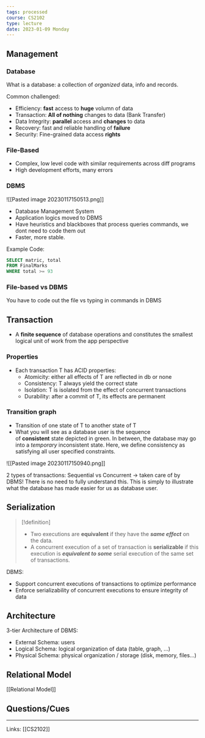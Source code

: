 ```yaml
---
tags: processed
course: CS2102
type: lecture
date: 2023-01-09 Monday
---
```



## Management

### Database

What is a database: a collection of *organized* data, info and records.

Common challenged:
- Efficiency: **fast** access to **huge** volumn of data
- Transaction: **All of nothing** changes to data (Bank Transfer)
- Data Integrity: **parallel** access and **changes** to data
- Recovery: fast and reliable handling of **failure**
- Security: Fine-grained data access **rights**

### File-Based
- Complex, low level code with similar requirements across diff programs
- High development efforts, many errors

### DBMS 

![[Pasted image 20230117150513.png]]

- Database Management System
- Application logics moved to DBMS
- Have heuristics and blackboxes that process queries commands, we dont need to code them out
- Faster, more stable.

Example Code:

```SQL
SELECT matric, total
FROM FinalMarks
WHERE total >= 93
```

### File-based vs DBMS
You have to code out the file vs typing in commands in DBMS

## Transaction

- A **finite sequence** of database operations and constitutes the smallest logical unit of work from the app perspective

### Properties 
- Each transaction T has ACID properties:
	- Atomicity: either all effects of T are reflected in db or none
	- Consistency: T always yield the correct state
	- Isolation: T is isolated from the effect of concurrent transactions
	- Durability: after a commit of T, its effects are permanent

### Transition graph

- Transition of one state of T to another state of T
- What you will see as a database user is the sequence of **consistent** state depicted in green. In between, the database may go into a _temporary_ inconsistent state. Here, we define consistency as satisfying all user specified constraints.

![[Pasted image 20230117150940.png]]

2 types of transactions: Sequential vs Concurrent → taken care of by DBMS! There is no need to fully understand this. This is simply to illustrate what the database has made easier for us as database user. 

## Serialization

>[!definition]
>- Two executions are **equivalent** if they have the **_same effect_** on the data.
>- A concurrent execution of a set of transaction is **serializable** if this execution is **_equivalent to some_** serial execution of the same set of transactions.

DBMS:
-   Support concurrent executions of transactions to optimize performance
-   Enforce serializability of concurrent executions to ensure integrity of data


## Architecture

3-tier Architecture of DBMS:
- External Schema: users
- Logical Schema: logical organization of data (table, graph, ...)
- Physical Schema: physical organization / storage (disk, memory, files...)

## Relational Model
[[Relational Model]]





## Questions/Cues

---
Links: [[CS2102]]
